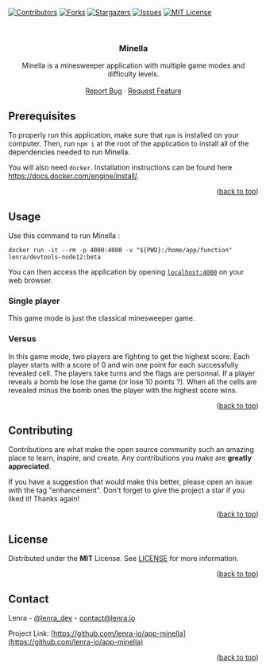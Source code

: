 <div id="top"></div>
<!--
*** This README was created with https://github.com/othneildrew/Best-README-Template
-->



<!-- PROJECT SHIELDS -->
[![Contributors][contributors-shield]][contributors-url]
[![Forks][forks-shield]][forks-url]
[![Stargazers][stars-shield]][stars-url]
[![Issues][issues-shield]][issues-url]
[![MIT License][license-shield]][license-url]



<!-- PROJECT LOGO -->
<br />
<div align="center">

<h3 align="center">Minella</h3>

  <p align="center">
    Minella is a minesweeper application with multiple game modes and difficulty levels.
    <br />
    <br />
    <a href="https://github.com/lenra-io/app-minella/issues">Report Bug</a>
    ·
    <a href="https://github.com/lenra-io/app-minella/issues">Request Feature</a>
  </p>
</div>




<!-- GETTING STARTED -->

## Prerequisites

To properly run this application, make sure that `npm` is installed on your computer.
Then, run `npm i` at the root of the application to install all of the dependencies needed to run Minella.

You will also need `docker`. Installation instructions can be found here https://docs.docker.com/engine/install/.

<p align="right">(<a href="#top">back to top</a>)</p>


<!-- USAGE EXAMPLES -->
## Usage

Use this command to run Minella :
```console
docker run -it --rm -p 4000:4000 -v "${PWD}:/home/app/function" lenra/devtools-node12:beta
```

You can then access the application by opening [`localhost:4000`](http://localhost:4000) on your web browser. 

### Single player

This game mode is just the classical minesweeper game.

### Versus

In this game mode, two players are fighting to get the highest score.
Each player starts with a score of 0 and win one point for each successfully revealed cell.
The players take turns and the flags are personnal.
If a player reveals a bomb he lose the game (or lose 10 points ?).
When all the cells are revealed minus the bomb ones the player with the highest score wins.

<p align="right">(<a href="#top">back to top</a>)</p>



<!-- CONTRIBUTING -->
## Contributing

Contributions are what make the open source community such an amazing place to learn, inspire, and create. Any contributions you make are **greatly appreciated**.

If you have a suggestion that would make this better, please open an issue with the tag "enhancement".
Don't forget to give the project a star if you liked it! Thanks again!

<p align="right">(<a href="#top">back to top</a>)</p>



<!-- LICENSE -->
## License

Distributed under the **MIT** License. See [LICENSE](./LICENSE) for more information.

<p align="right">(<a href="#top">back to top</a>)</p>



<!-- CONTACT -->
## Contact

Lenra - [@lenra_dev](https://twitter.com/lenra_dev) - contact@lenra.io

Project Link: [https://github.com/lenra-io/app-minella](https://github.com/lenra-io/app-minella)

<p align="right">(<a href="#top">back to top</a>)</p>


<!-- MARKDOWN LINKS & IMAGES -->
<!-- https://www.markdownguide.org/basic-syntax/#reference-style-links -->
[contributors-shield]: https://img.shields.io/github/contributors/lenra-io/app-minella.svg?style=for-the-badge
[contributors-url]: https://github.com/lenra-io/app-minella/graphs/contributors
[forks-shield]: https://img.shields.io/github/forks/lenra-io/app-minella.svg?style=for-the-badge
[forks-url]: https://github.com/lenra-io/app-minella/network/members
[stars-shield]: https://img.shields.io/github/stars/lenra-io/app-minella.svg?style=for-the-badge
[stars-url]: https://github.com/lenra-io/app-minella/stargazers
[issues-shield]: https://img.shields.io/github/issues/lenra-io/app-minella.svg?style=for-the-badge
[issues-url]: https://github.com/lenra-io/app-minella/issues
[license-shield]: https://img.shields.io/github/license/lenra-io/app-minella.svg?style=for-the-badge
[license-url]: https://github.com/lenra-io/app-minella/blob/master/LICENSE

